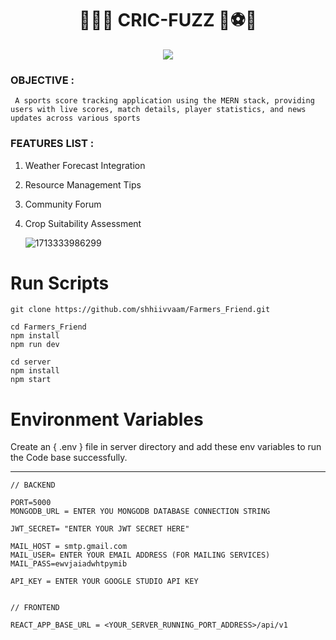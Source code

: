 <h1 align="center">🏀🏐🏑 CRIC-FUZZ 🏏⚽🏈</h1>

<div align="center"> <img src="https://github.com/suryapratap6521/Farmers_Friend/blob/main/src/assets/logo1.png?raw=true"></div>

### OBJECTIVE :

     A sports score tracking application using the MERN stack, providing users with live scores, match details, player statistics, and news updates across various sports

### FEATURES LIST :

1. Weather Forecast Integration
2. Resource Management Tips
3. Community Forum
4. Crop Suitability Assessment

   ![1713333986299](image/README/1713333986299.png)

# Run Scripts

```Terminal
git clone https://github.com/shhiivvaam/Farmers_Friend.git

cd Farmers_Friend
npm install
npm run dev

cd server
npm install
npm start
```

# Environment Variables

  Create an { .env } file in server directory and add these env variables to run the Code base successfully.

---

```Terminal
// BACKEND

PORT=5000
MONGODB_URL = ENTER YOU MONGODB DATABASE CONNECTION STRING

JWT_SECRET= "ENTER YOUR JWT SECRET HERE"

MAIL_HOST = smtp.gmail.com
MAIL_USER= ENTER YOUR EMAIL ADDRESS (FOR MAILING SERVICES)
MAIL_PASS=ewvjaiadwhtpymib

API_KEY = ENTER YOUR GOOGLE STUDIO API KEY


// FRONTEND

REACT_APP_BASE_URL = <YOUR_SERVER_RUNNING_PORT_ADDRESS>/api/v1
```
